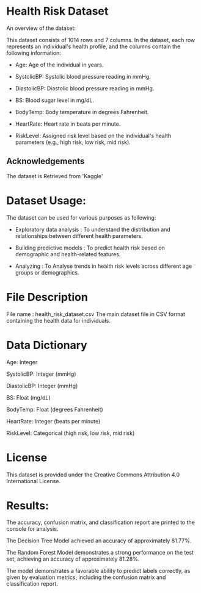 # Health Risk Dataset 

An overview of the dataset:

This dataset consists of 1014 rows and 7 columns. In the dataset, each row represents an individual's health profile, and the columns contain the following information:

- Age: Age of the individual in years.

- SystolicBP: Systolic blood pressure reading in mmHg.

- DiastolicBP: Diastolic blood pressure reading in mmHg.

- BS: Blood sugar level in mg/dL.

- BodyTemp: Body temperature in degrees Fahrenheit.

- HeartRate: Heart rate in beats per minute.

- RiskLevel: Assigned risk level based on the individual's health parameters (e.g., high risk, low risk, mid risk).

## Acknowledgements

The dataset is Retrieved from 'Kaggle'

# Dataset Usage:

The dataset can be used for various purposes as following:

- Exploratory data analysis : To understand the distribution and relationships between different health parameters.

- Building predictive models : To predict health risk based on demographic and health-related features.

- Analyzing : To Analyse trends in health risk levels across different age groups or demographics.

# File Description

File name : health_risk_dataset.csv
The main dataset file in CSV format containing the health data for individuals.

# Data Dictionary

Age: Integer

SystolicBP: Integer (mmHg)

DiastolicBP: Integer (mmHg)

BS: Float (mg/dL)

BodyTemp: Float (degrees Fahrenheit)

HeartRate: Integer (beats per minute)

RiskLevel: Categorical (high risk, low risk, mid risk)

# License

This dataset is provided under the Creative Commons Attribution 4.0 International License.

# Results:

The accuracy, confusion matrix, and classification report are printed to the console for analysis.

The Decision Tree Model achieved an accuracy of approximately 81.77%.  

The Random Forest Model demonstrates a strong performance on the test set, achieving an accuracy of approximately 81.28%.

The model demonstrates a favorable ability to predict labels correctly, as given by evaluation metrics, including the confusion matrix and classification report. 



